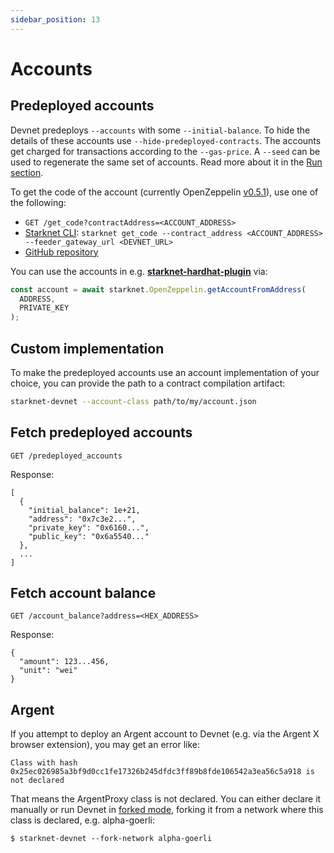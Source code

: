 ```yaml
---
sidebar_position: 13
---
```


# Accounts

## Predeployed accounts

Devnet predeploys `--accounts` with some `--initial-balance`. To hide the details of these accounts use `--hide-predeployed-contracts`. The accounts get charged for transactions according to the `--gas-price`. A `--seed` can be used to regenerate the same set of accounts. Read more about it in the [Run section](run.md).

To get the code of the account (currently OpenZeppelin [v0.5.1](https://github.com/OpenZeppelin/cairo-contracts/releases/tag/v0.5.1)), use one of the following:

- `GET /get_code?contractAddress=<ACCOUNT_ADDRESS>`
- [Starknet CLI](https://www.cairo-lang.org/docs/hello_starknet/cli.html#get-code): `starknet get_code --contract_address <ACCOUNT_ADDRESS> --feeder_gateway_url <DEVNET_URL>`
- [GitHub repository](https://github.com/0xSpaceShard/cairo-contracts/tree/fix-account-query-version)

You can use the accounts in e.g. [**starknet-hardhat-plugin**](https://github.com/0xSpaceShard/starknet-hardhat-plugin) via:

```typescript
const account = await starknet.OpenZeppelin.getAccountFromAddress(
  ADDRESS,
  PRIVATE_KEY
);
```

## Custom implementation

To make the predeployed accounts use an account implementation of your choice, you can provide the path to a contract compilation artifact:

```bash
starknet-devnet --account-class path/to/my/account.json
```

## Fetch predeployed accounts

```
GET /predeployed_accounts
```

Response:

```
[
  {
    "initial_balance": 1e+21,
    "address": "0x7c3e2...",
    "private_key": "0x6160...",
    "public_key": "0x6a5540..."
  },
  ...
]
```

## Fetch account balance

```
GET /account_balance?address=<HEX_ADDRESS>
```

Response:

```
{
  "amount": 123...456,
  "unit": "wei"
}
```

## Argent

If you attempt to deploy an Argent account to Devnet (e.g. via the Argent X browser extension), you may get an error like:

```
Class with hash 0x25ec026985a3bf9d0cc1fe17326b245dfdc3ff89b8fde106542a3ea56c5a918 is not declared
```

That means the ArgentProxy class is not declared. You can either declare it manually or run Devnet in [forked mode](fork.md), forking it from a network where this class is declared, e.g. alpha-goerli:

```
$ starknet-devnet --fork-network alpha-goerli
```
